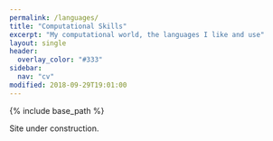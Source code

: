 ```yaml
---
permalink: /languages/
title: "Computational Skills"
excerpt: "My computational world, the languages I like and use"
layout: single
header:
  overlay_color: "#333"
sidebar:
  nav: "cv"
modified: 2018-09-29T19:01:00
---
```


{% include base_path %}

Site under construction.
